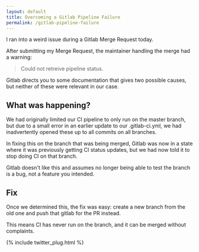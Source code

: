 ```yaml
---
layout: default
title: Overcoming a Gitlab Pipeline Failure
permalink: /gitlab-pipeline-failure
---
```


I ran into a weird issue during a Gitlab Merge Request today.

After submitting my Merge Request, the maintainer handling the merge had a warning:

> Could not retreive pipeline status.

Gitlab directs you to some documentation that gives two possible causes, but neither of these were relevant in our case.

## What was happening?

We had originally limited our CI pipeline to only run on the master branch, but due to a small error in an earlier update to our .gitlab-ci.yml, we had inadvertently opened these up to all commits on all branches.

In fixing this on the branch that was being merged, Gitlab was now in a state where it was previously getting CI status updates, but we had now told it to stop doing CI on that branch.

Gitlab doesn't like this and assumes no longer being able to test the branch is a bug, not a feature you intended.

## Fix

Once we determined this, the fix was easy: create a new branch from the old one and push that gitlab for the PR instead.

This means CI has never run on the branch, and it can be merged without complaints.

{% include twitter_plug.html %}